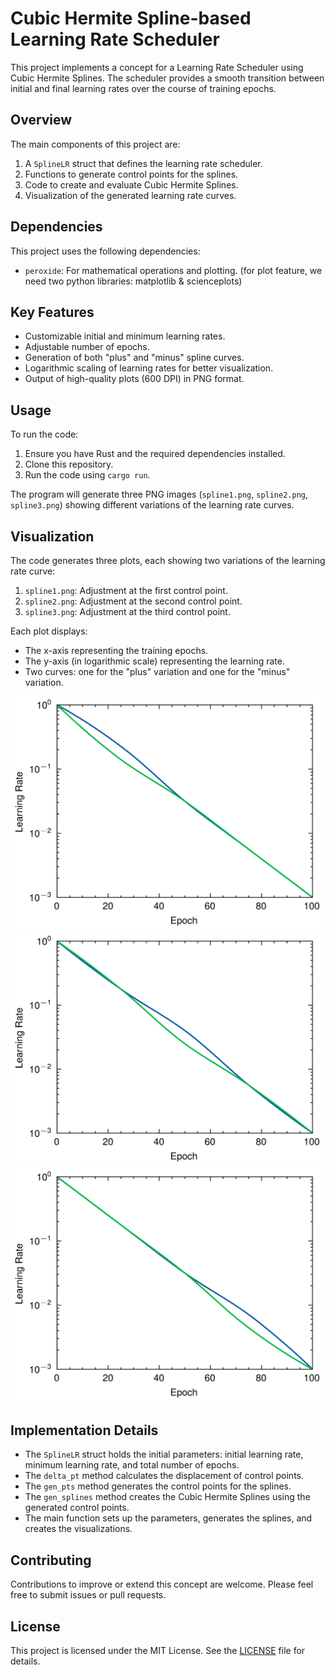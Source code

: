 # Cubic Hermite Spline-based Learning Rate Scheduler

This project implements a concept for a Learning Rate Scheduler using Cubic Hermite Splines.
The scheduler provides a smooth transition between initial and final learning rates over the course of training epochs.

## Overview

The main components of this project are:

1. A `SplineLR` struct that defines the learning rate scheduler.
2. Functions to generate control points for the splines.
3. Code to create and evaluate Cubic Hermite Splines.
4. Visualization of the generated learning rate curves.

## Dependencies

This project uses the following dependencies:

- `peroxide`: For mathematical operations and plotting. (for plot feature, we need two python libraries: matplotlib & scienceplots)

## Key Features

- Customizable initial and minimum learning rates.
- Adjustable number of epochs.
- Generation of both "plus" and "minus" spline curves.
- Logarithmic scaling of learning rates for better visualization.
- Output of high-quality plots (600 DPI) in PNG format.

## Usage

To run the code:

1. Ensure you have Rust and the required dependencies installed.
2. Clone this repository.
3. Run the code using `cargo run`.

The program will generate three PNG images (`spline1.png`, `spline2.png`, `spline3.png`) showing different variations of the learning rate curves.

## Visualization

The code generates three plots, each showing two variations of the learning rate curve:

1. `spline1.png`: Adjustment at the first control point.
2. `spline2.png`: Adjustment at the second control point.
3. `spline3.png`: Adjustment at the third control point.

Each plot displays:

- The x-axis representing the training epochs.
- The y-axis (in logarithmic scale) representing the learning rate.
- Two curves: one for the "plus" variation and one for the "minus" variation.

![Spline 1](./spline1.png)
![Spline 2](./spline2.png)
![Spline 3](./spline3.png)

## Implementation Details

- The `SplineLR` struct holds the initial parameters: initial learning rate, minimum learning rate, and total number of epochs.
- The `delta_pt` method calculates the displacement of control points.
- The `gen_pts` method generates the control points for the splines.
- The `gen_splines` method creates the Cubic Hermite Splines using the generated control points.
- The main function sets up the parameters, generates the splines, and creates the visualizations.

## Contributing

Contributions to improve or extend this concept are welcome. Please feel free to submit issues or pull requests.

## License

This project is licensed under the MIT License. See the [LICENSE](./LICENSE) file for details.
